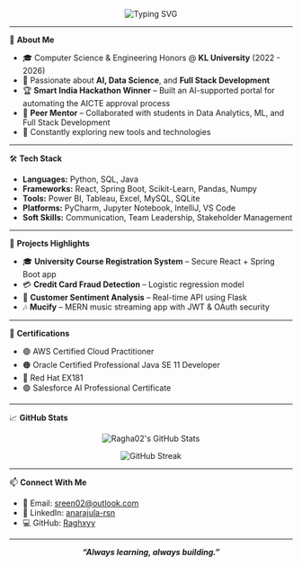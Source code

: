 <p align="center">
  <img src="https://readme-typing-svg.herokuapp.com?font=Fira+Code&size=24&pause=1000&color=2ED3B7&center=true&vCenter=true&width=435&lines=Hi+%F0%9F%91%8B%2C+I'm+Raghu+Sree+Nandan;CSE+Honors+Student;Aspiring+AI+%26+Full+Stack+Developer" alt="Typing SVG" />
</p>

---

🌟 **About Me**  
- 🎓 Computer Science & Engineering Honors @ **KL University** (2022 - 2026)  
- 🧠 Passionate about **AI, Data Science**, and **Full Stack Development**  
- 🏆 **Smart India Hackathon Winner** – Built an AI-supported portal for automating the AICTE approval process  
- 👥 **Peer Mentor** – Collaborated with students in Data Analytics, ML, and Full Stack Development  
- 🧪 Constantly exploring new tools and technologies  

---

🛠️ **Tech Stack**

- **Languages:** Python, SQL, Java  
- **Frameworks:** React, Spring Boot, Scikit-Learn, Pandas, Numpy  
- **Tools:** Power BI, Tableau, Excel, MySQL, SQLite  
- **Platforms:** PyCharm, Jupyter Notebook, IntelliJ, VS Code  
- **Soft Skills:** Communication, Team Leadership, Stakeholder Management

---

📌 **Projects Highlights**
- 🎓 **University Course Registration System** – Secure React + Spring Boot app  
- 💳 **Credit Card Fraud Detection** – Logistic regression model  
- 💬 **Customer Sentiment Analysis** – Real-time API using Flask  
- 🎶 **Mucify** – MERN music streaming app with JWT & OAuth security  

---

📜 **Certifications**
- 🟢 AWS Certified Cloud Practitioner  
- 🟠 Oracle Certified Professional Java SE 11 Developer  
- 🔴 Red Hat EX181  
- 🟣 Salesforce AI Professional Certificate  

---

📈 **GitHub Stats**

<p align="center">
  <img src="https://github-readme-stats.vercel.app/api?username=Ragha02&show_icons=true&theme=radical" alt="Ragha02's GitHub Stats" />
</p>
<p align="center">
  <img src="https://github-readme-streak-stats.herokuapp.com/?user=Ragha02&theme=radical" alt="GitHub Streak" />
</p>

---

📫 **Connect With Me**
- 📧 Email: [sreen02@outlook.com](mailto:sreen02@outlook.com)  
- 💼 LinkedIn: [anarajula-rsn](https://www.linkedin.com/in/anarajula-rsn/)  
- 💻 GitHub: [Raghxyy](https://github.com/Ragha02)

---

<p align="center"><b><i>“Always learning, always building.”</i></b></p>
